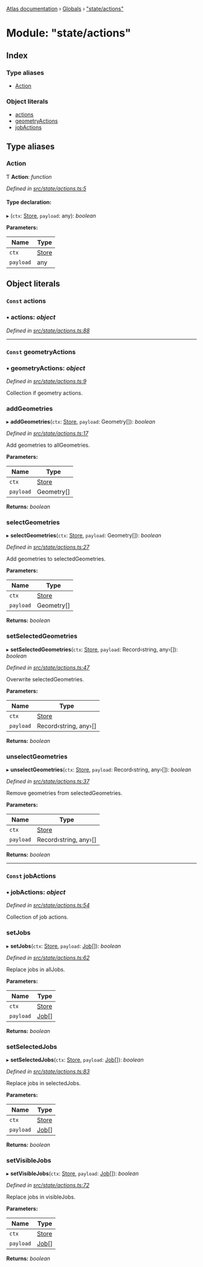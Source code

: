 [Atlas documentation](../README.md) › [Globals](../globals.md) › ["state/actions"](_state_actions_.md)

# Module: "state/actions"

## Index

### Type aliases

* [Action](_state_actions_.md#action)

### Object literals

* [actions](_state_actions_.md#const-actions)
* [geometryActions](_state_actions_.md#const-geometryactions)
* [jobActions](_state_actions_.md#const-jobactions)

## Type aliases

###  Action

Ƭ **Action**: *function*

*Defined in [src/state/actions.ts:5](https://github.com/chronark/atlas/blob/3cdd76f/src/state/actions.ts#L5)*

#### Type declaration:

▸ (`ctx`: [Store](../classes/_state_store_.store.md), `payload`: any): *boolean*

**Parameters:**

Name | Type |
------ | ------ |
`ctx` | [Store](../classes/_state_store_.store.md) |
`payload` | any |

## Object literals

### `Const` actions

### ▪ **actions**: *object*

*Defined in [src/state/actions.ts:88](https://github.com/chronark/atlas/blob/3cdd76f/src/state/actions.ts#L88)*

___

### `Const` geometryActions

### ▪ **geometryActions**: *object*

*Defined in [src/state/actions.ts:9](https://github.com/chronark/atlas/blob/3cdd76f/src/state/actions.ts#L9)*

Collection if geometry actions.

###  addGeometries

▸ **addGeometries**(`ctx`: [Store](../classes/_state_store_.store.md), `payload`: Geometry[]): *boolean*

*Defined in [src/state/actions.ts:17](https://github.com/chronark/atlas/blob/3cdd76f/src/state/actions.ts#L17)*

Add geometries to allGeometries.

**Parameters:**

Name | Type |
------ | ------ |
`ctx` | [Store](../classes/_state_store_.store.md) |
`payload` | Geometry[] |

**Returns:** *boolean*

###  selectGeometries

▸ **selectGeometries**(`ctx`: [Store](../classes/_state_store_.store.md), `payload`: Geometry[]): *boolean*

*Defined in [src/state/actions.ts:27](https://github.com/chronark/atlas/blob/3cdd76f/src/state/actions.ts#L27)*

Add geometries to selectedGeometries.

**Parameters:**

Name | Type |
------ | ------ |
`ctx` | [Store](../classes/_state_store_.store.md) |
`payload` | Geometry[] |

**Returns:** *boolean*

###  setSelectedGeometries

▸ **setSelectedGeometries**(`ctx`: [Store](../classes/_state_store_.store.md), `payload`: Record‹string, any›[]): *boolean*

*Defined in [src/state/actions.ts:47](https://github.com/chronark/atlas/blob/3cdd76f/src/state/actions.ts#L47)*

Overwrite selectedGeometries.

**Parameters:**

Name | Type |
------ | ------ |
`ctx` | [Store](../classes/_state_store_.store.md) |
`payload` | Record‹string, any›[] |

**Returns:** *boolean*

###  unselectGeometries

▸ **unselectGeometries**(`ctx`: [Store](../classes/_state_store_.store.md), `payload`: Record‹string, any›[]): *boolean*

*Defined in [src/state/actions.ts:37](https://github.com/chronark/atlas/blob/3cdd76f/src/state/actions.ts#L37)*

Remove geometries from selectedGeometries.

**Parameters:**

Name | Type |
------ | ------ |
`ctx` | [Store](../classes/_state_store_.store.md) |
`payload` | Record‹string, any›[] |

**Returns:** *boolean*

___

### `Const` jobActions

### ▪ **jobActions**: *object*

*Defined in [src/state/actions.ts:54](https://github.com/chronark/atlas/blob/3cdd76f/src/state/actions.ts#L54)*

Collection of job actions.

###  setJobs

▸ **setJobs**(`ctx`: [Store](../classes/_state_store_.store.md), `payload`: [Job](../interfaces/_types_customtypes_.job.md)[]): *boolean*

*Defined in [src/state/actions.ts:62](https://github.com/chronark/atlas/blob/3cdd76f/src/state/actions.ts#L62)*

Replace jobs in allJobs.

**Parameters:**

Name | Type |
------ | ------ |
`ctx` | [Store](../classes/_state_store_.store.md) |
`payload` | [Job](../interfaces/_types_customtypes_.job.md)[] |

**Returns:** *boolean*

###  setSelectedJobs

▸ **setSelectedJobs**(`ctx`: [Store](../classes/_state_store_.store.md), `payload`: [Job](../interfaces/_types_customtypes_.job.md)[]): *boolean*

*Defined in [src/state/actions.ts:83](https://github.com/chronark/atlas/blob/3cdd76f/src/state/actions.ts#L83)*

Replace jobs in selectedJobs.

**Parameters:**

Name | Type |
------ | ------ |
`ctx` | [Store](../classes/_state_store_.store.md) |
`payload` | [Job](../interfaces/_types_customtypes_.job.md)[] |

**Returns:** *boolean*

###  setVisibleJobs

▸ **setVisibleJobs**(`ctx`: [Store](../classes/_state_store_.store.md), `payload`: [Job](../interfaces/_types_customtypes_.job.md)[]): *boolean*

*Defined in [src/state/actions.ts:72](https://github.com/chronark/atlas/blob/3cdd76f/src/state/actions.ts#L72)*

Replace jobs in visibleJobs.

**Parameters:**

Name | Type |
------ | ------ |
`ctx` | [Store](../classes/_state_store_.store.md) |
`payload` | [Job](../interfaces/_types_customtypes_.job.md)[] |

**Returns:** *boolean*

